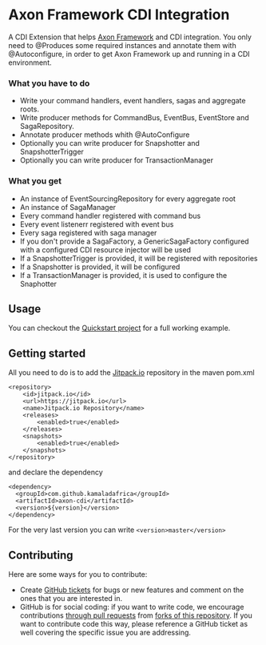 # Axon Framework CDI Integration

A CDI Extension that helps [Axon Framework](url "http://www.axonframework.org") and CDI integration.
You only need to @Produces some required instances and annotate them with @Autoconfigure, in order to get Axon Framework up and running in a CDI environment.

### What you have to do

* Write your command handlers, event handlers, sagas and aggregate roots.
* Write producer methods for CommandBus, EventBus, EventStore and SagaRepository.
* Annotate producer methods whith @AutoConfigure
* Optionally you can write producer for Snapshotter and SnapshotterTrigger
* Optionally you can write producer for TransactionManager

### What you get
* An instance of EventSourcingRepository for every aggregate root
* An instance of SagaManager
* Every command handler registered with command bus
* Every event listenerr registered with event bus
* Every saga registered with saga manager
* If you don't provide a SagaFactory, a GenericSagaFactory configured with a configured CDI resource injector will be used
* If a SnapshotterTrigger is provided, it will be registered with repositories
* If a Snapshotter is provided, it will be configured
* If a TransactionManager is provided, it is used to configure the Snaphotter

## Usage

You can checkout the [Quickstart project](url "https://github.com/kamaladafrica/axon-cdi-quickstart") for a full working example.


## Getting started

All you need to do is to add the [Jitpack.io](url "https://jitpack.io")  repository in the maven pom.xml


	<repository>
		<id>jitpack.io</id>
		<url>https://jitpack.io</url>
		<name>Jitpack.io Repository</name>
		<releases>
			<enabled>true</enabled>
		</releases>
		<snapshots>
			<enabled>true</enabled>
		</snapshots>
	</repository>




and declare the dependency



	<dependency>
	  <groupId>com.github.kamaladafrica</groupId>
	  <artifactId>axon-cdi</artifactId>
	  <version>${version}</version>
	</dependency>

For the very last version you can write `<version>master</version>`
 

## Contributing

Here are some ways for you to contribute:

* Create [GitHub tickets](https://github.com/kamaladafrica/axon-cdi/issues) for bugs or new features and comment on the ones that you are interested in.
* GitHub is for social coding: if you want to write code, we encourage contributions [through pull requests](https://help.github.com/articles/creating-a-pull-request)
  from [forks of this repository](https://help.github.com/articles/fork-a-repo).
  If you want to contribute code this way, please reference a GitHub ticket as well covering the specific issue you are addressing.
